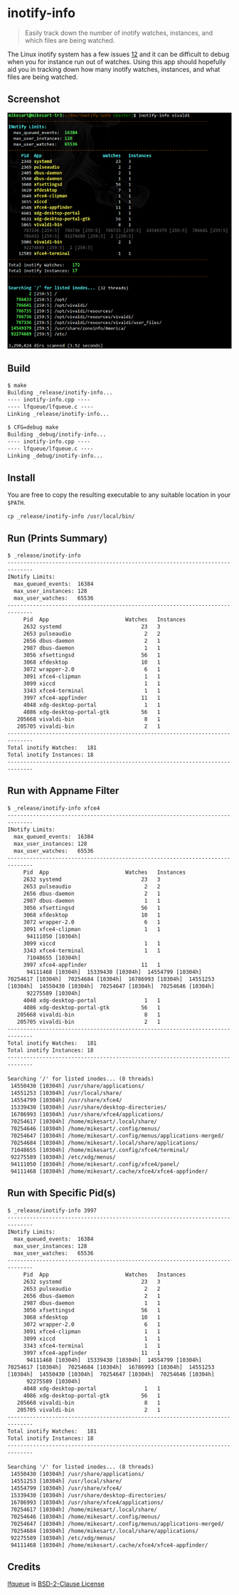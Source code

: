 # inotify-info
> Easily track down the number of inotify watches, instances, and which files are being watched.

The Linux inotify system has a few issues [1][problem1][2][problem2] and it can be difficult to debug when you for instance run out of watches. Using this app should hopefully aid you in tracking down how many inotify watches, instances, and what files are being watched.

## Screenshot
![Alt text](images/inotify-info.png?raw=true "inotify-info")

## Build
```
$ make
Building _release/inotify-info...
---- inotify-info.cpp ----
---- lfqueue/lfqueue.c ----
Linking _release/inotify-info...
```
```
$ CFG=debug make
Building _debug/inotify-info...
---- inotify-info.cpp ----
---- lfqueue/lfqueue.c ----
Linking _debug/inotify-info...
```

## Install
You are free to copy the resulting executable to any suitable location in your `$PATH`.
```
cp _release/inotify-info /usr/local/bin/
```

## Run (Prints Summary)
```
$ _release/inotify-info 
------------------------------------------------------------------------------
INotify Limits:
  max_queued_events:  16384
  max_user_instances: 128
  max_user_watches:   65536
------------------------------------------------------------------------------
     Pid  App                        Watches   Instances
     2632 systemd                         23   3
     2653 pulseaudio                       2   2
     2656 dbus-daemon                      2   1
     2987 dbus-daemon                      1   1
     3056 xfsettingsd                     56   1
     3068 xfdesktop                       10   1
     3072 wrapper-2.0                      6   1
     3091 xfce4-clipman                    1   1
     3099 xiccd                            1   1
     3343 xfce4-terminal                   1   1
     3997 xfce4-appfinder                 11   1
     4048 xdg-desktop-portal               1   1
     4086 xdg-desktop-portal-gtk          56   1
   205668 vivaldi-bin                      8   1
   205705 vivaldi-bin                      2   1
------------------------------------------------------------------------------
Total inotify Watches:   181
Total inotify Instances: 18
------------------------------------------------------------------------------
```

## Run with Appname Filter
```
$ _release/inotify-info xfce4
------------------------------------------------------------------------------
INotify Limits:
  max_queued_events:  16384
  max_user_instances: 128
  max_user_watches:   65536
------------------------------------------------------------------------------
     Pid  App                        Watches   Instances
     2632 systemd                         23   3
     2653 pulseaudio                       2   2
     2656 dbus-daemon                      2   1
     2987 dbus-daemon                      1   1
     3056 xfsettingsd                     56   1
     3068 xfdesktop                       10   1
     3072 wrapper-2.0                      6   1
     3091 xfce4-clipman                    1   1
      94111050 [10304h]
     3099 xiccd                            1   1
     3343 xfce4-terminal                   1   1
      71048655 [10304h]
     3997 xfce4-appfinder                 11   1
      94111468 [10304h]  15339430 [10304h]  14554799 [10304h]  70254617 [10304h]  70254684 [10304h]  16786993 [10304h]  14551253 [10304h]  14550430 [10304h]  70254647 [10304h]  70254646 [10304h]
      92275589 [10304h]
     4048 xdg-desktop-portal               1   1
     4086 xdg-desktop-portal-gtk          56   1
   205668 vivaldi-bin                      8   1
   205705 vivaldi-bin                      2   1
------------------------------------------------------------------------------
Total inotify Watches:   181
Total inotify Instances: 18
------------------------------------------------------------------------------

Searching '/' for listed inodes... (8 threads)
 14550430 [10304h] /usr/share/applications/
 14551253 [10304h] /usr/local/share/
 14554799 [10304h] /usr/share/xfce4/
 15339430 [10304h] /usr/share/desktop-directories/
 16786993 [10304h] /usr/share/xfce4/applications/
 70254617 [10304h] /home/mikesart/.local/share/
 70254646 [10304h] /home/mikesart/.config/menus/
 70254647 [10304h] /home/mikesart/.config/menus/applications-merged/
 70254684 [10304h] /home/mikesart/.local/share/applications/
 71048655 [10304h] /home/mikesart/.config/xfce4/terminal/
 92275589 [10304h] /etc/xdg/menus/
 94111050 [10304h] /home/mikesart/.config/xfce4/panel/
 94111468 [10304h] /home/mikesart/.cache/xfce4/xfce4-appfinder/
```
## Run with Specific Pid(s)
```
$ _release/inotify-info 3997
------------------------------------------------------------------------------
INotify Limits:
  max_queued_events:  16384
  max_user_instances: 128
  max_user_watches:   65536
------------------------------------------------------------------------------
     Pid  App                        Watches   Instances
     2632 systemd                         23   3
     2653 pulseaudio                       2   2
     2656 dbus-daemon                      2   1
     2987 dbus-daemon                      1   1
     3056 xfsettingsd                     56   1
     3068 xfdesktop                       10   1
     3072 wrapper-2.0                      6   1
     3091 xfce4-clipman                    1   1
     3099 xiccd                            1   1
     3343 xfce4-terminal                   1   1
     3997 xfce4-appfinder                 11   1
      94111468 [10304h]  15339430 [10304h]  14554799 [10304h]  70254617 [10304h]  70254684 [10304h]  16786993 [10304h]  14551253 [10304h]  14550430 [10304h]  70254647 [10304h]  70254646 [10304h]
      92275589 [10304h]
     4048 xdg-desktop-portal               1   1
     4086 xdg-desktop-portal-gtk          56   1
   205668 vivaldi-bin                      8   1
   205705 vivaldi-bin                      2   1
------------------------------------------------------------------------------
Total inotify Watches:   181
Total inotify Instances: 18
------------------------------------------------------------------------------

Searching '/' for listed inodes... (8 threads)
 14550430 [10304h] /usr/share/applications/
 14551253 [10304h] /usr/local/share/
 14554799 [10304h] /usr/share/xfce4/
 15339430 [10304h] /usr/share/desktop-directories/
 16786993 [10304h] /usr/share/xfce4/applications/
 70254617 [10304h] /home/mikesart/.local/share/
 70254646 [10304h] /home/mikesart/.config/menus/
 70254647 [10304h] /home/mikesart/.config/menus/applications-merged/
 70254684 [10304h] /home/mikesart/.local/share/applications/
 92275589 [10304h] /etc/xdg/menus/
 94111468 [10304h] /home/mikesart/.cache/xfce4/xfce4-appfinder/
```

## Credits

[lfqueue][lfqueue] is [BSD-2-Clause License][bsd]


[problem1]: https://code.visualstudio.com/docs/setup/linux#_visual-studio-code-is-unable-to-watch-for-file-changes-in-this-large-workspace-error-enospc  
[problem2]: https://unix.stackexchange.com/questions/15509/whos-consuming-my-inotify-resources  
[lfqueue]:  https://github.com/Taymindis/lfqueue
[bsd]:      https://github.com/Taymindis/lfqueue/blob/master/LICENSE
